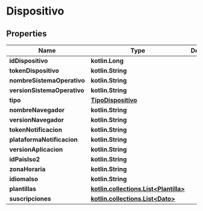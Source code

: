 
# Dispositivo

## Properties
Name | Type | Description | Notes
------------ | ------------- | ------------- | -------------
**idDispositivo** | **kotlin.Long** |  |  [optional]
**tokenDispositivo** | **kotlin.String** |  |  [optional]
**nombreSistemaOperativo** | **kotlin.String** |  |  [optional]
**versionSistemaOperativo** | **kotlin.String** |  |  [optional]
**tipo** | [**TipoDispositivo**](TipoDispositivo.md) |  |  [optional]
**nombreNavegador** | **kotlin.String** |  |  [optional]
**versionNavegador** | **kotlin.String** |  |  [optional]
**tokenNotificacion** | **kotlin.String** |  |  [optional]
**plataformaNotificacion** | **kotlin.String** |  |  [optional]
**versionAplicacion** | **kotlin.String** |  |  [optional]
**idPaisIso2** | **kotlin.String** |  |  [optional]
**zonaHoraria** | **kotlin.String** |  |  [optional]
**idiomaIso** | **kotlin.String** |  |  [optional]
**plantillas** | [**kotlin.collections.List&lt;Plantilla&gt;**](Plantilla.md) |  |  [optional]
**suscripciones** | [**kotlin.collections.List&lt;Dato&gt;**](Dato.md) |  |  [optional]



